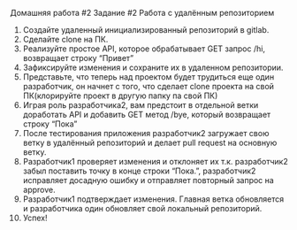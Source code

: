 Домашняя работа #2 Задание #2
Работа с удалённым репозиторием

1. Создайте удаленный инициализированный репозиторий в gitlab.
2. Сделайте clone на ПК.
3. Реализуйте простое API, которое обрабатывает GET запрос  /hi, возвращает строку “Привет”
4. Зафиксируйте изменения и сохраните их в удаленном репозитории.
5. Представьте, что теперь над проектом будет трудиться еще один разработчик, он начнет с того, что сделает clone проекта на свой ПК(клорируйте проект в другую папку па свой ПК)
6. Играя роль разработчика2, вам предстоит в отдельной ветки доработать API и добавить GET метод /bye, который возвращает строку “Пока”
7. После тестирования приложения разработчик2 загружает свою ветку в удалённый репозиторий и делает pull request на основную ветку.
8. Разработчик1 проверяет изменения и отклоняет их т.к. разработчик2 забыл поставить точку в конце строки “Пока.”, разработчик2 исправляет досадную ошибку и отправляет повторный запрос на approve.
9. Разработчик1 подтверждает изменения. Главная ветка обновляется и разработчика один обновляет свой локальный репозиторий.
10. Успех!
